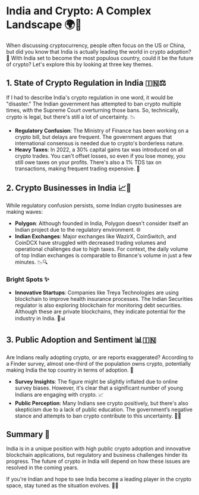 # India and Crypto: A Complex Landscape 🌍🚀

When discussing cryptocurrency, people often focus on the US or China, but did you know that India is actually leading the world in crypto adoption? 🤔 With India set to become the most populous country, could it be the future of crypto? Let's explore this by looking at three key themes.

## 1. State of Crypto Regulation in India 🇮🇳⚖️

If I had to describe India's crypto regulation in one word, it would be "disaster." The Indian government has attempted to ban crypto multiple times, with the Supreme Court overturning those bans. So, technically, crypto is legal, but there's still a lot of uncertainty. 📉

- **Regulatory Confusion**: The Ministry of Finance has been working on a crypto bill, but delays are frequent. The government argues that international consensus is needed due to crypto's borderless nature.
- **Heavy Taxes**: In 2022, a 30% capital gains tax was introduced on all crypto trades. You can't offset losses, so even if you lose money, you still owe taxes on your profits. There's also a 1% TDS tax on transactions, making frequent trading expensive. 💸

## 2. Crypto Businesses in India 📈💼

While regulatory confusion persists, some Indian crypto businesses are making waves:

- **Polygon**: Although founded in India, Polygon doesn't consider itself an Indian project due to the regulatory environment. 🌐
- **Indian Exchanges**: Major exchanges like WazirX, CoinSwitch, and CoinDCX have struggled with decreased trading volumes and operational challenges due to high taxes. For context, the daily volume of top Indian exchanges is comparable to Binance's volume in just a few minutes. 📉🔍

### Bright Spots ✨

- **Innovative Startups**: Companies like Treya Technologies are using blockchain to improve health insurance processes. The Indian Securities regulator is also exploring blockchain for monitoring debt securities. Although these are private blockchains, they indicate potential for the industry in India. 🏥📊

## 3. Public Adoption and Sentiment 📊🇮🇳

Are Indians really adopting crypto, or are reports exaggerated? According to a Finder survey, almost one-third of the population owns crypto, potentially making India the top country in terms of adoption. 🏅

- **Survey Insights**: The figure might be slightly inflated due to online survey biases. However, it's clear that a significant number of young Indians are engaging with crypto. 📈
- **Public Perception**: Many Indians see crypto positively, but there's also skepticism due to a lack of public education. The government’s negative stance and attempts to ban crypto contribute to this uncertainty. 🤷‍♂️

## Summary 📝

India is in a unique position with high public crypto adoption and innovative blockchain applications, but regulatory and business challenges hinder its progress. The future of crypto in India will depend on how these issues are resolved in the coming years. 

If you're Indian and hope to see India become a leading player in the crypto space, stay tuned as the situation evolves. 🚀🔮
